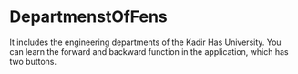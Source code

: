 # DepartmenstOfFens
It includes the engineering departments of the Kadir Has University. You can learn the forward and backward function in the application, which has two buttons.
